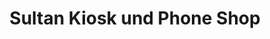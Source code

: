 ---
title: "Sultan Kiosk und Phone Shop"
url: /bensheim/sultan-kiosk-und-phone-shop/
shop: Kiosk
---